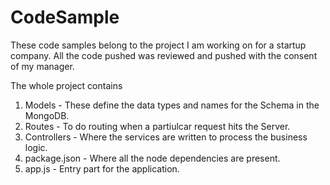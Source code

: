 # CodeSample


These code samples belong to the project I am working on for a startup company.
All the code pushed was reviewed and pushed with the consent of my manager.

The whole project contains 

1) Models - These define the data types and names for the Schema in the MongoDB.
2) Routes - To do routing when a partiulcar request hits the Server.
3) Controllers - Where the services are written to process the business logic.
4) package.json - Where all the node dependencies are present.
5) app.js - Entry part for the application.
